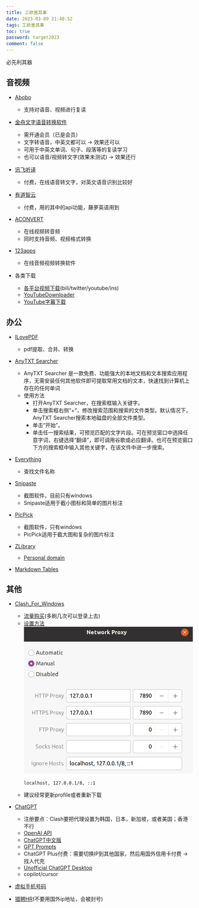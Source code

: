 ```yaml
---
title: 工欲善其事
date: 2023-03-09 21:48:52
tags: 工欲善其事
toc: true
password: target2023
comment: false
---
```


必先利其器

<!-- more -->

## 音视频


- [Abobo](http://www.aboboo.com/g/#/home)
  - 支持对语音、视频进行复读
  
- [金舟文字语音转换软件](https://www.callmysoft.com/yuyinzhuanhuan)
  - 需开通会员（已是会员）
  - 文字转语音，中英文都可以 -> 效果还可以
  - 可用于中英文单词、句子、段落等的复读学习
  - 也可以语音/视频转文字(效果未测试) -> 效果还行

- [讯飞听译](https://www.iflyrec.com/zhuanwenzi.html)
  - 付费，在线语音转文字，对英文语音识别比较好

- [有道智云](https://ai.youdao.com/#/)
  - 付费，用的其中的api功能，藤萝英语用到

- [ACONVERT](https://www.aconvert.com/)
  - 在线视频转音频
  - 同时支持音频、视频格式转换

- [123apps](https://123apps.com/cn/)
  - 在线音频视频转换软件

- 各类下载
  - [各平台视频下载](https://youtube.iiilab.com/)(bili/twitter/youtube/ins)
  - [YouTubeDownloader](https://en.savefrom.net/383/)
  - [YouTube字幕下载](https://downsub.com/)

## 办公

- [ILovePDF](https://www.ilovepdf.com/)
  - pdf提取、合并、转换

- [AnyTXT Searcher](https://anytxt.net/)
  - AnyTXT Searcher 是一款免费、功能强大的本地文档和文本搜索应用程序，无需安装任何其他软件即可提取常用文档的文本，快速找到计算机上存在的任何单词
  - 使用方法
    - 打开AnyTXT Searcher，在搜索框输入关键字。
    - 单击搜索框右侧“+”，修改搜索范围和搜索的文件类型。默认情况下，AnyTXT Searcher搜索本地磁盘的全部文件类型。
    - 单击“开始”。
    - 单击任一搜索结果，可预览匹配的文字片段。可在预览窗口中选择任意字词，右键选择“翻译”，即可调用谷歌或必应翻译。也可在预览窗口下方的搜索框中输入其他关键字，在该文件中进一步搜索。

- [Everything](https://www.voidtools.com/zh-cn/)
  - 查找文件名称

- [Snipaste](https://zh.snipaste.com/)
  - 截图软件，目前只有windows
  - Snipaste适用于截小图标和简单的图片标注

- [PicPick](https://picpick.app/zh/)
  - 截图软件，只有windows
  - PicPick适用于截大图和复杂的图片标注

- [ZLibrary](https://singlelogin.me/)
  - [Personal domain](https://lib-igucbsbsfx5cpiy3gvzjgci2.must.wf/)

- [Markdown Tables](https://www.tablesgenerator.com/markdown_tables#)

## 其他

- [Clash_For_Windows](https://github.com/Fndroid/clash_for_windows_pkg)
  - [流量购买](https://alpha.yahagi.vip/)(多刷几次可以登录上去)
  - [设置方法](https://www.zrzz.site/posts/5760e5b0/)
    ![](/images/2023/net_work_setting.png)
    ```
    localhost, 127.0.0.1/8, ::1
    ```
  - 建议经常更新profile或者重新下载
  
    
- [ChatGPT](https://chat.openai.com/chat)
  - 注册要点：Clash要把代理设置为韩国，日本，新加坡，或者美国；香港不行
  - [OpenAI API](https://platform.openai.com/account/api-keys)
  - [ChatGPT中文版](https://marketplace.visualstudio.com/items?itemName=WhenSunset.chatgpt-china)
  - [GPT Prompts](https://github.com/f/awesome-chatgpt-prompts)
  - ChatGPT Plus付费：需要切换IP到其他国家，然后用国外信用卡付费 -> 找人代充
  - [Unofficial ChatGPT Desktop](https://github.com/lencx/ChatGPT/releases)
  - copilot/cursor
  


- [虚拟手机号码](https://sms-activate.org/cn)

- [猎聘HR](https://h.liepin.com/account/login)(不要用国外ip地址，会被封号)
